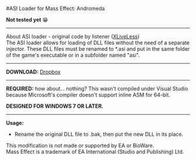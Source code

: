 #ASI Loader for Mass Effect: Andromeda

**Not tested yet** :grin:

-----------------------------------------------------------

About ASI loader - original code by listener ([XLiveLess](http://gtaforums.com/topic/388658-relgtaiv-xliveless/))<br />
The ASI loader allows for loading of DLL files without the need of a separate injector. These DLL files must be renamed to *.asi and put in the same folder of the game's executable or in a subfolder named "asi".

-----------------------------------------------------------

**DOWNLOAD:** [Dropbox]()

-----------------------------------------------------------

**REQUIRED:** how about... nothing? This wasn't compiled under Visual Studio because Microsoft's compiler doesn't support inline ASM for 64-bit.

**DESIGNED FOR WINDOWS 7 OR LATER.**

-----------------------------------------------------------

**Usage:**<br />
- Rename the original DLL file to .bak, then put the new DLL in its place.

This modification is not made or supported by EA or BioWare.<br />
Mass Effect is a trademark of EA International (Studio and Publishing) Ltd.
